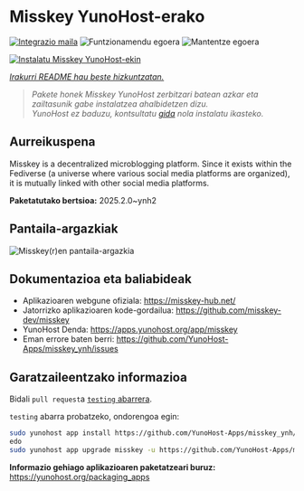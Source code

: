 <!--
Ohart ongi: README hau automatikoki sortu da <https://github.com/YunoHost/apps/tree/master/tools/readme_generator>ri esker
EZ editatu eskuz.
-->

# Misskey YunoHost-erako

[![Integrazio maila](https://apps.yunohost.org/badge/integration/misskey)](https://ci-apps.yunohost.org/ci/apps/misskey/)
![Funtzionamendu egoera](https://apps.yunohost.org/badge/state/misskey)
![Mantentze egoera](https://apps.yunohost.org/badge/maintained/misskey)

[![Instalatu Misskey YunoHost-ekin](https://install-app.yunohost.org/install-with-yunohost.svg)](https://install-app.yunohost.org/?app=misskey)

*[Irakurri README hau beste hizkuntzatan.](./ALL_README.md)*

> *Pakete honek Misskey YunoHost zerbitzari batean azkar eta zailtasunik gabe instalatzea ahalbidetzen dizu.*  
> *YunoHost ez baduzu, kontsultatu [gida](https://yunohost.org/install) nola instalatu ikasteko.*

## Aurreikuspena

Misskey is a decentralized microblogging platform. Since it exists within the Fediverse (a universe where various social media platforms are organized), it is mutually linked with other social media platforms.


**Paketatutako bertsioa:** 2025.2.0~ynh2

## Pantaila-argazkiak

![Misskey(r)en pantaila-argazkia](./doc/screenshots/screenshot-desktop.png)

## Dokumentazioa eta baliabideak

- Aplikazioaren webgune ofiziala: <https://misskey-hub.net/>
- Jatorrizko aplikazioaren kode-gordailua: <https://github.com/misskey-dev/misskey>
- YunoHost Denda: <https://apps.yunohost.org/app/misskey>
- Eman errore baten berri: <https://github.com/YunoHost-Apps/misskey_ynh/issues>

## Garatzaileentzako informazioa

Bidali `pull request`a [`testing` abarrera](https://github.com/YunoHost-Apps/misskey_ynh/tree/testing).

`testing` abarra probatzeko, ondorengoa egin:

```bash
sudo yunohost app install https://github.com/YunoHost-Apps/misskey_ynh/tree/testing --debug
edo
sudo yunohost app upgrade misskey -u https://github.com/YunoHost-Apps/misskey_ynh/tree/testing --debug
```

**Informazio gehiago aplikazioaren paketatzeari buruz:** <https://yunohost.org/packaging_apps>

